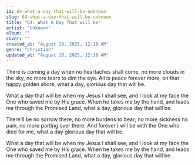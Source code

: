 ```yaml
---
id: 64-what-a-day-that-will-be-unknown
slug: 64-what-a-day-that-will-be-unknown
title: "64. What A Day That will be"
artist: "Unknown"
album: ""
cover: ""
created_at: "August 10, 2025, 12:18 AM"
genre: "christian"
updated_at: "August 10, 2025, 12:18 AM"
---
```


There is coming a day when no heartaches shall come, no more clouds in the sky, no more tears to dim the eye. All is peace forever more, on that happy golden shore, what a day, glorious day that will be. 

What a day that will be when my Jesus I shall see, and I look at my face the One who saved me by His grace. When he takes me by the hand, and leads me through the Promised Land, what a day, glorious day that will be. 

There'll be no sorrow there, no more burdens to bear; no more sickness no pain, no more parting over there. And forever I will be with the One who died for me, what a day glorious day that will be. 

What a day that will be when my Jesus I shall see, and I look at my face the One who saved me by His grace. When he takes me by the hand, and leads me through the Promised Land, what a day, glorious day that will be. 

